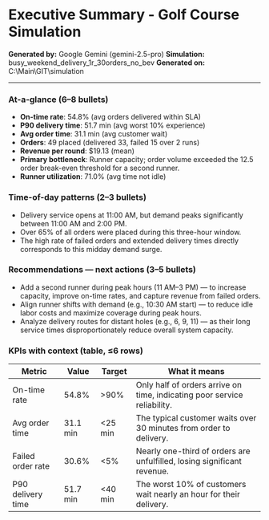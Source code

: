 # Executive Summary - Golf Course Simulation

**Generated by:** Google Gemini (gemini-2.5-pro)
**Simulation:** busy_weekend_delivery_1r_30orders_no_bev
**Generated on:** C:\Main\GIT\simulation

---

### At-a-glance (6–8 bullets)
- **On-time rate**: 54.8% (avg orders delivered within SLA)
- **P90 delivery time**: 51.7 min (avg worst 10% experience)
- **Avg order time**: 31.1 min (avg customer wait)
- **Orders**: 49 placed (delivered 33, failed 15 over 2 runs)
- **Revenue per round**: $19.13 (mean)
- **Primary bottleneck**: Runner capacity; order volume exceeded the 12.5 order break-even threshold for a second runner.
- **Runner utilization**: 71.0% (avg time not idle)

### Time-of-day patterns (2–3 bullets)
- Delivery service opens at 11:00 AM, but demand peaks significantly between 11:00 AM and 2:00 PM.
- Over 65% of all orders were placed during this three-hour window.
- The high rate of failed orders and extended delivery times directly corresponds to this midday demand surge.

### Recommendations — next actions (3–5 bullets)
- Add a second runner during peak hours (11 AM–3 PM) — to increase capacity, improve on-time rates, and capture revenue from failed orders.
- Align runner shifts with demand (e.g., 10:30 AM start) — to reduce idle labor costs and maximize coverage during peak hours.
- Analyze delivery routes for distant holes (e.g., 6, 9, 11) — as their long service times disproportionately reduce overall system capacity.

### KPIs with context (table, ≤6 rows)
| Metric | Value | Target | What it means |
| - | - | - | - |
| On-time rate | 54.8% | >90% | Only half of orders arrive on time, indicating poor service reliability. |
| Avg order time | 31.1 min | <25 min | The typical customer waits over 30 minutes from order to delivery. |
| Failed order rate | 30.6% | <5% | Nearly one-third of orders are unfulfilled, losing significant revenue. |
| P90 delivery time | 51.7 min | <40 min | The worst 10% of customers wait nearly an hour for their delivery. |
